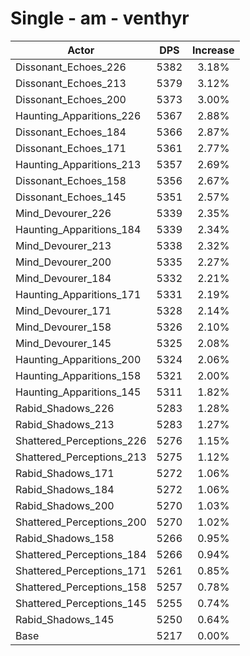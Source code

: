 # Single - am - venthyr
| Actor | DPS | Increase |
|---|:---:|:---:|
|Dissonant_Echoes_226|5382|3.18%|
|Dissonant_Echoes_213|5379|3.12%|
|Dissonant_Echoes_200|5373|3.00%|
|Haunting_Apparitions_226|5367|2.88%|
|Dissonant_Echoes_184|5366|2.87%|
|Dissonant_Echoes_171|5361|2.77%|
|Haunting_Apparitions_213|5357|2.69%|
|Dissonant_Echoes_158|5356|2.67%|
|Dissonant_Echoes_145|5351|2.57%|
|Mind_Devourer_226|5339|2.35%|
|Haunting_Apparitions_184|5339|2.34%|
|Mind_Devourer_213|5338|2.32%|
|Mind_Devourer_200|5335|2.27%|
|Mind_Devourer_184|5332|2.21%|
|Haunting_Apparitions_171|5331|2.19%|
|Mind_Devourer_171|5328|2.14%|
|Mind_Devourer_158|5326|2.10%|
|Mind_Devourer_145|5325|2.08%|
|Haunting_Apparitions_200|5324|2.06%|
|Haunting_Apparitions_158|5321|2.00%|
|Haunting_Apparitions_145|5311|1.82%|
|Rabid_Shadows_226|5283|1.28%|
|Rabid_Shadows_213|5283|1.27%|
|Shattered_Perceptions_226|5276|1.15%|
|Shattered_Perceptions_213|5275|1.12%|
|Rabid_Shadows_171|5272|1.06%|
|Rabid_Shadows_184|5272|1.06%|
|Rabid_Shadows_200|5270|1.03%|
|Shattered_Perceptions_200|5270|1.02%|
|Rabid_Shadows_158|5266|0.95%|
|Shattered_Perceptions_184|5266|0.94%|
|Shattered_Perceptions_171|5261|0.85%|
|Shattered_Perceptions_158|5257|0.78%|
|Shattered_Perceptions_145|5255|0.74%|
|Rabid_Shadows_145|5250|0.64%|
|Base|5217|0.00%|
